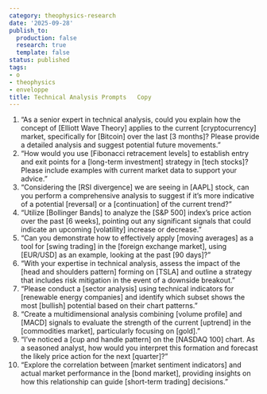 ```yaml
---
category: theophysics-research
date: '2025-09-28'
publish_to:
  production: false
  research: true
  template: false
status: published
tags:
- o
- theophysics
- enveloppe
title: Technical Analysis Prompts   Copy
---
```

   
1. “As a senior expert in technical analysis, could you explain how the concept of [Elliott Wave Theory] applies to the current [cryptocurrency] market, specifically for [Bitcoin] over the last [3 months]? Please provide a detailed analysis and suggest potential future movements.”   
2. “How would you use [Fibonacci retracement levels] to establish entry and exit points for a [long-term investment] strategy in [tech stocks]? Please include examples with current market data to support your advice.”   
3. “Considering the [RSI divergence] we are seeing in [AAPL] stock, can you perform a comprehensive analysis to suggest if it’s more indicative of a potential [reversal] or a [continuation] of the current trend?”   
4. “Utilize [Bollinger Bands] to analyze the [S&P 500] index’s price action over the past [6 weeks], pointing out any significant signals that could indicate an upcoming [volatility] increase or decrease.”   
5. “Can you demonstrate how to effectively apply [moving averages] as a tool for [swing trading] in the [foreign exchange market], using [EUR/USD] as an example, looking at the past [90 days]?”   
6. “With your expertise in technical analysis, assess the impact of the [head and shoulders pattern] forming on [TSLA] and outline a strategy that includes risk mitigation in the event of a downside breakout.”   
7. “Please conduct a [sector analysis] using technical indicators for [renewable energy companies] and identify which subset shows the most [bullish] potential based on their chart patterns.”   
8. “Create a multidimensional analysis combining [volume profile] and [MACD] signals to evaluate the strength of the current [uptrend] in the [commodities market], particularly focusing on [gold].”   
9. “I’ve noticed a [cup and handle pattern] on the [NASDAQ 100] chart. As a seasoned analyst, how would you interpret this formation and forecast the likely price action for the next [quarter]?”   
10. “Explore the correlation between [market sentiment indicators] and actual market performance in the [bond market], providing insights on how this relationship can guide [short-term trading] decisions.”